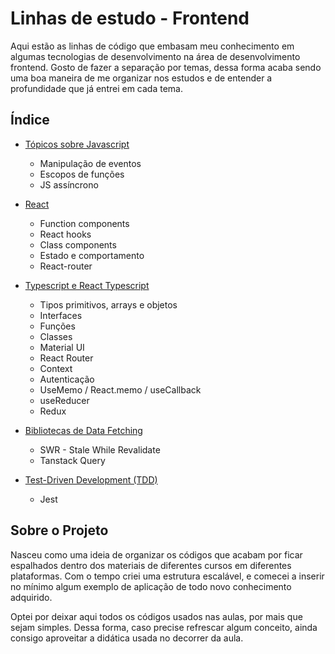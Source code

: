 # Linhas de estudo - Frontend

Aqui estão as linhas de código que embasam meu conhecimento em algumas tecnologias de desenvolvimento na área de desenvolvimento frontend. Gosto de fazer a separação por temas, dessa forma acaba sendo uma boa maneira de me organizar nos estudos e de entender a profundidade que já entrei em cada tema.

## Índice

-   [Tópicos sobre Javascript](DesenvolvimentoFrontend/TópicosSobreJavascript)

    -   Manipulação de eventos
    -   Escopos de funções
    -   JS assíncrono

-   [React](DesenvolvimentoFrontEnd/React/)

    -   Function components
    -   React hooks
    -   Class components
    -   Estado e comportamento
    -   React-router

-   [Typescript e React Typescript](DesenvolvimentoFrontEnd/TypescriptEReactTypescript/)

    -   Tipos primitivos, arrays e objetos
    -   Interfaces
    -   Funções
    -   Classes
    -   Material UI
    -   React Router
    -   Context
    -   Autenticação
    -   UseMemo / React.memo / useCallback
    -   useReducer
    -   Redux

-   [Bibliotecas de Data Fetching](DesenvolvimentoFrontEnd/BibliotecasDeDataFetching/)

    -   SWR - Stale While Revalidate
    -   Tanstack Query

-   [Test-Driven Development (TDD)](<DesenvolvimentoFrontEnd/TestDrivenDevelopment(TDD)/>)
    -   Jest

## Sobre o Projeto

Nasceu como uma ideia de organizar os códigos que acabam por ficar espalhados dentro dos materiais de diferentes cursos em diferentes plataformas. Com o tempo criei uma estrutura escalável, e comecei a inserir no mínimo algum exemplo de aplicação de todo novo conhecimento adquirido.

Optei por deixar aqui todos os códigos usados nas aulas, por mais que sejam simples. Dessa forma, caso precise refrescar algum conceito, ainda consigo aproveitar a didática usada no decorrer da aula.
